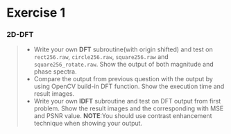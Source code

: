 # Exercise 1
### 2D-DFT
> * Write your own **DFT** subroutine(with origin shifted) and test on `rect256.raw`, `circle256.raw`, `square256.raw` and `square256_rotate.raw`. Show the output of both magnitude and phase spectra.
> * Compare the output from previous question with the output by using OpenCV build-in DFT function. Show the execution time and result images.
> * Write your own **IDFT** subroutine and test on DFT output from first problem. Show the result images and the corresponding with MSE and PSNR value.
>   **NOTE**:You should use contrast enhancement technique when showing your output.
